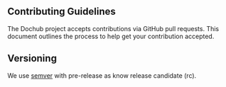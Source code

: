 ## Contributing Guidelines

The Dochub project accepts contributions via GitHub pull requests.
This document outlines the process to help get your contribution accepted.


## Versioning

We use [semver](https://semver.org/) with pre-release as know release candidate (rc).
